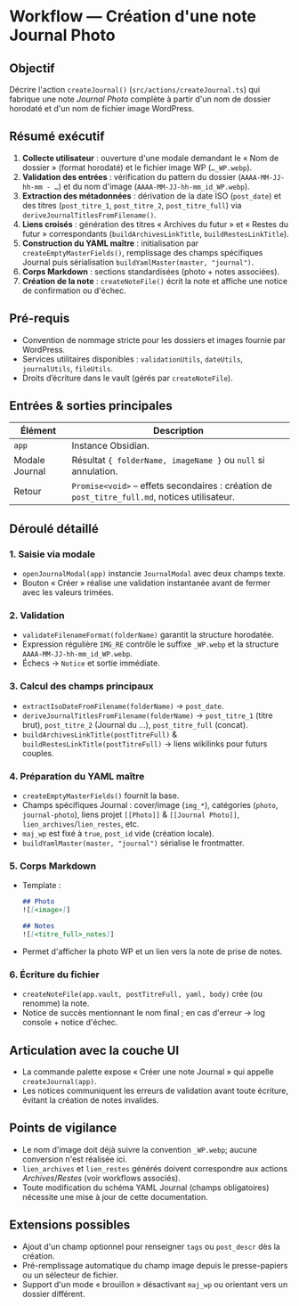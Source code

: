 # Workflow — Création d'une note Journal Photo

## Objectif
Décrire l'action `createJournal()` (`src/actions/createJournal.ts`) qui fabrique une note *Journal Photo* complète à partir d'un nom de dossier horodaté et d'un nom de fichier image WordPress.

## Résumé exécutif
1. **Collecte utilisateur** : ouverture d'une modale demandant le « Nom de dossier » (format horodaté) et le fichier image WP (`…_WP.webp`).
2. **Validation des entrées** : vérification du pattern du dossier (`AAAA-MM-JJ-hh-mm - …`) et du nom d'image (`AAAA-MM-JJ-hh-mm_id_WP.webp`).
3. **Extraction des métadonnées** : dérivation de la date ISO (`post_date`) et des titres (`post_titre_1`, `post_titre_2`, `post_titre_full`) via `deriveJournalTitlesFromFilename()`.
4. **Liens croisés** : génération des titres « Archives du futur » et « Restes du futur » correspondants (`buildArchivesLinkTitle`, `buildRestesLinkTitle`).
5. **Construction du YAML maître** : initialisation par `createEmptyMasterFields()`, remplissage des champs spécifiques Journal puis sérialisation `buildYamlMaster(master, "journal")`.
6. **Corps Markdown** : sections standardisées (photo + notes associées).
7. **Création de la note** : `createNoteFile()` écrit la note et affiche une notice de confirmation ou d'échec.

## Pré-requis
- Convention de nommage stricte pour les dossiers et images fournie par WordPress.
- Services utilitaires disponibles : `validationUtils`, `dateUtils`, `journalUtils`, `fileUtils`.
- Droits d’écriture dans le vault (gérés par `createNoteFile`).

## Entrées & sorties principales
| Élément | Description |
| --- | --- |
| `app` | Instance Obsidian. |
| Modale Journal | Résultat `{ folderName, imageName }` ou `null` si annulation. |
| Retour | `Promise<void>` – effets secondaires : création de `post_titre_full.md`, notices utilisateur. |

## Déroulé détaillé
### 1. Saisie via modale
- `openJournalModal(app)` instancie `JournalModal` avec deux champs texte.
- Bouton « Créer » réalise une validation instantanée avant de fermer avec les valeurs trimées.

### 2. Validation
- `validateFilenameFormat(folderName)` garantit la structure horodatée.
- Expression régulière `IMG_RE` contrôle le suffixe `_WP.webp` et la structure `AAAA-MM-JJ-hh-mm_id_WP.webp`.
- Échecs → `Notice` et sortie immédiate.

### 3. Calcul des champs principaux
- `extractIsoDateFromFilename(folderName)` → `post_date`.
- `deriveJournalTitlesFromFilename(folderName)` → `post_titre_1` (titre brut), `post_titre_2` (Journal du …), `post_titre_full` (concat).
- `buildArchivesLinkTitle(postTitreFull)` & `buildRestesLinkTitle(postTitreFull)` → liens wikilinks pour futurs couples.

### 4. Préparation du YAML maître
- `createEmptyMasterFields()` fournit la base.
- Champs spécifiques Journal : cover/image (`img_*`), catégories (`photo`, `journal-photo`), liens projet `[[Photo]]` & `[[Journal Photo]]`, `lien_archives`/`lien_restes`, etc.
- `maj_wp` est fixé à `true`, `post_id` vide (création locale).
- `buildYamlMaster(master, "journal")` sérialise le frontmatter.

### 5. Corps Markdown
- Template :
  ```markdown
  ## Photo
  ![[<image>]]

  ## Notes
  ![[<titre_full>_notes]]
  ```
- Permet d'afficher la photo WP et un lien vers la note de prise de notes.

### 6. Écriture du fichier
- `createNoteFile(app.vault, postTitreFull, yaml, body)` crée (ou renomme) la note.
- Notice de succès mentionnant le nom final ; en cas d'erreur → log console + notice d'échec.

## Articulation avec la couche UI
- La commande palette expose « Créer une note Journal » qui appelle `createJournal(app)`.
- Les notices communiquent les erreurs de validation avant toute écriture, évitant la création de notes invalides.

## Points de vigilance
- Le nom d'image doit déjà suivre la convention `_WP.webp`; aucune conversion n'est réalisée ici.
- `lien_archives` et `lien_restes` générés doivent correspondre aux actions *Archives*/*Restes* (voir workflows associés).
- Toute modification du schéma YAML Journal (champs obligatoires) nécessite une mise à jour de cette documentation.

## Extensions possibles
- Ajout d'un champ optionnel pour renseigner `tags` ou `post_descr` dès la création.
- Pré-remplissage automatique du champ image depuis le presse-papiers ou un sélecteur de fichier.
- Support d'un mode « brouillon » désactivant `maj_wp` ou orientant vers un dossier différent.
